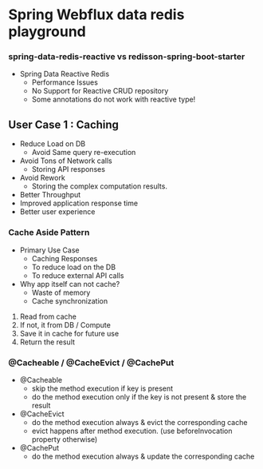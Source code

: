 # Spring Webflux data redis playground
### spring-data-redis-reactive vs redisson-spring-boot-starter

- Spring Data Reactive Redis
  - Performance Issues
  - No Support for Reactive CRUD repository
  - Some annotations do not work with reactive type!

## User Case 1 : Caching
- Reduce Load on DB
  - Avoid Same query re-execution
- Avoid Tons of Network calls
  - Storing API responses
- Avoid Rework
  - Storing the complex computation results.
- Better Throughput
- Improved application response time
- Better user experience
### Cache Aside Pattern
- Primary Use Case
  - Caching Responses
  - To reduce load on the DB
  - To reduce external API calls
- Why app itself can not cache?
  - Waste of memory
  - Cache synchronization
1. Read from cache
2. If not, it from DB / Compute
3. Save it in cache for future use
4. Return the result

### @Cacheable / @CacheEvict / @CachePut
- @Cacheable
  - skip the method execution if key is present
  - do the method execution only if the key is not present & store the result
- @CacheEvict
  - do the method execution always & evict the corresponding cache
  - evict happens after method execution. (use beforeInvocation property otherwise)
- @CachePut
  - do the method execution always & update the corresponding cache